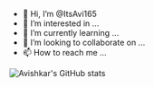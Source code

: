 - 👋 Hi, I’m @ItsAvi165
- 👀 I’m interested in ...
- 🌱 I’m currently learning ...
- 💞️ I’m looking to collaborate on ...
- 📫 How to reach me ...



![Avishkar's GitHub stats](https://github-readme-stats.vercel.app/api?username=ItsAvi165&show_icons=true&theme=radical)



<!---
ItsAvi165/ItsAvi165 is a ✨ special ✨ repository because its `README.md` (this file) appears on your GitHub profile.
You can click the Preview link to take a look at your changes.
--->
